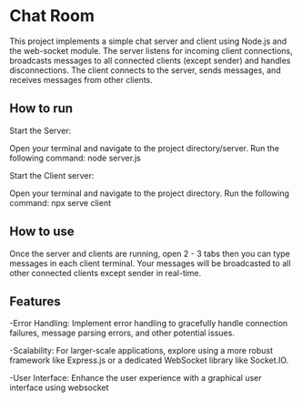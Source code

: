 
# Chat Room

This project implements a simple chat server and client using Node.js and the web-socket module. The server listens for incoming client connections, broadcasts messages to all connected clients (except sender) and handles disconnections. The client connects to the server, sends messages, and receives messages from other clients.


## How to run

Start the Server:

Open your terminal and navigate to the project directory/server.
Run the following command: node server.js

Start the Client server:

Open your terminal and navigate to the project directory.
Run the following command: npx serve client


## How to use


Once the server and clients are running, open 2 - 3 tabs then you can type messages in each client terminal.
Your messages will be broadcasted to all other connected clients except sender in real-time.


## Features

-Error Handling: Implement error handling to gracefully handle connection failures, message parsing errors, and other potential issues.

-Scalability: For larger-scale applications, explore using a more robust framework like Express.js or a dedicated WebSocket library like Socket.IO.

-User Interface: Enhance the user experience with a graphical user interface using websocket

